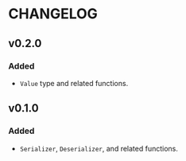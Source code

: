 # CHANGELOG

## v0.2.0

### Added

* `Value` type and related functions.

## v0.1.0

### Added

* `Serializer`, `Deserializer`, and related functions.
